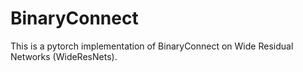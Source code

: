 # BinaryConnect
This is a pytorch implementation of BinaryConnect on Wide Residual Networks (WideResNets).

